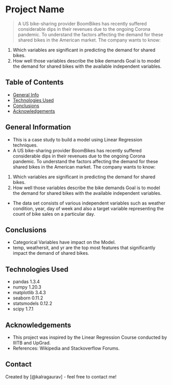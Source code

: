 # Project Name
> A US bike-sharing provider BoomBikes has recently suffered considerable dips in their revenues due to the ongoing Corona pandemic. To understand the factors affecting the demand for these shared bikes in the American market. The company wants to know:
1. Which variables are significant in predicting the demand for shared bikes.
2. How well those variables describe the bike demands
Goal is to model the demand for shared bikes with the available independent variables.


## Table of Contents
* [General Info](#general-information)
* [Technologies Used](#technologies-used) 
* [Conclusions](#conclusions)
* [Acknowledgements](#acknowledgements)

<!-- You can include any other section that is pertinent to your problem -->

## General Information
- This is a case study to build a model using Linear Regression techniques. 
- A US bike-sharing provider BoomBikes has recently suffered considerable dips in their revenues due to the ongoing Corona pandemic. To understand the factors affecting the demand for these shared bikes in the American market. The company wants to know:
1. Which variables are significant in predicting the demand for shared bikes.
2. How well those variables describe the bike demands
Goal is to model the demand for shared bikes with the available independent variables.
- The data set consists of various independent variables such as weather condition, year, day of week and also a target variable representing the count of bike sales on a particular day.

<!-- You don't have to answer all the questions - just the ones relevant to your project. -->

## Conclusions
- Categorical Variables have impact on the Model.
- temp, weathersit, and yr are the top most features that significantly impact the demand of shared bikes.

<!-- You don't have to answer all the questions - just the ones relevant to your project. -->


## Technologies Used
- pandas 1.3.4
- numpy 1.20.3
- matplotlib 3.4.3
- seaborn 0.11.2
- statsmodels 0.12.2
- scipy 1.7.1
<!-- As the libraries versions keep on changing, it is recommended to mention the version of library used in this project -->

## Acknowledgements
- This project was inspired by the Linear Regression Course conducted by IIITB and UpGrad.  
- References: Wikipedia and Stackoverflow Forums.


## Contact
Created by [@kalragaurav] - feel free to contact me!


<!-- Optional -->
<!-- ## License -->
<!-- This project is open source and available under the [... License](). -->

<!-- You don't have to include all sections - just the one's relevant to your project -->